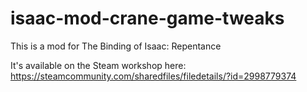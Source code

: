 # isaac-mod-crane-game-tweaks

This is a mod for The Binding of Isaac: Repentance

It's available on the Steam workshop here: https://steamcommunity.com/sharedfiles/filedetails/?id=2998779374